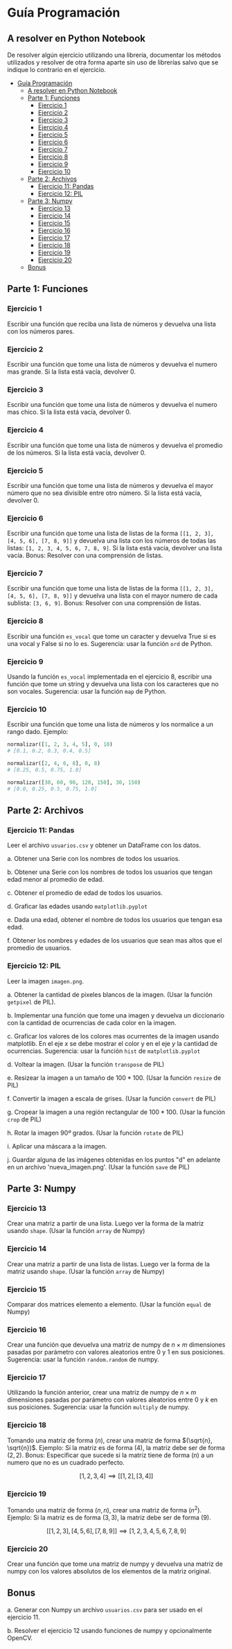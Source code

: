 # Guía Programación

## A resolver en Python Notebook

De resolver algún ejercicio utilizando una librería, documentar los métodos utilizados y resolver de otra forma aparte sin uso de librerías salvo que se indique lo contrario en el ejercicio.

<!-- @import "[TOC]" {cmd="toc" depthFrom=1 depthTo=6 orderedList=false} -->

<!-- code_chunk_output -->

- [Guía Programación](#guía-programación)
  - [A resolver en Python Notebook](#a-resolver-en-python-notebook)
  - [Parte 1: Funciones](#parte-1-funciones)
    - [Ejercicio 1](#ejercicio-1)
    - [Ejercicio 2](#ejercicio-2)
    - [Ejercicio 3](#ejercicio-3)
    - [Ejercicio 4](#ejercicio-4)
    - [Ejercicio 5](#ejercicio-5)
    - [Ejercicio 6](#ejercicio-6)
    - [Ejercicio 7](#ejercicio-7)
    - [Ejercicio 8](#ejercicio-8)
    - [Ejercicio 9](#ejercicio-9)
    - [Ejercicio 10](#ejercicio-10)
  - [Parte 2: Archivos](#parte-2-archivos)
    - [Ejercicio 11: Pandas](#ejercicio-11-pandas)
    - [Ejercicio 12: PIL](#ejercicio-12-pil)
  - [Parte 3: Numpy](#parte-3-numpy)
    - [Ejercicio 13](#ejercicio-13)
    - [Ejercicio 14](#ejercicio-14)
    - [Ejercicio 15](#ejercicio-15)
    - [Ejercicio 16](#ejercicio-16)
    - [Ejercicio 17](#ejercicio-17)
    - [Ejercicio 18](#ejercicio-18)
    - [Ejercicio 19](#ejercicio-19)
    - [Ejercicio 20](#ejercicio-20)
  - [Bonus](#bonus)

<!-- /code_chunk_output -->


## Parte 1: Funciones

### Ejercicio 1

Escribir una función que reciba una lista de números y devuelva una lista con los números pares.

### Ejercicio 2

Escribir una función que tome una lista de números y devuelva el numero mas grande. Si la lista está vacía, devolver 0.

### Ejercicio 3

Escribir una función que tome una lista de números y devuelva el numero mas chico. Si la lista está vacía, devolver 0.

### Ejercicio 4

Escribir una función que tome una lista de números y devuelva el promedio de los números. Si la lista está vacía, devolver 0.

### Ejercicio 5

Escribir una función que tome una lista de números y devuelva el mayor número que no sea divisible entre otro número. Si la lista está vacía, devolver 0.

### Ejercicio 6

Escribir una función que tome una lista de listas de la forma `[[1, 2, 3], [4, 5, 6], [7, 8, 9]]` y devuelva una lista con los números de todas las listas: `[1, 2, 3, 4, 5, 6, 7, 8, 9]`. Si la lista está vacía, devolver una lista vacía.
Bonus: Resolver con una comprensión de listas.

### Ejercicio 7

Escribir una función que tome una lista de listas de la forma `[[1, 2, 3], [4, 5, 6], [7, 8, 9]]` y devuelva una lista con el mayor numero de cada sublista: `[3, 6, 9]`.
Bonus: Resolver con una comprensión de listas.

### Ejercicio 8

Escribir una función `es_vocal` que tome un caracter y devuelva True si es una vocal y False si no lo es. Sugerencia: usar la función `ord` de Python.

### Ejercicio 9

Usando la función `es_vocal` implementada en el ejercicio 8, escribir una función que tome un string y devuelva una lista con los caracteres que no son vocales. Sugerencia: usar la función `map` de Python.

### Ejercicio 10

Escribir una función que tome una lista de números y los normalice a un rango dado.
Ejemplo:

```python
normalizar([1, 2, 3, 4, 5], 0, 10)
# [0.1, 0.2, 0.3, 0.4, 0.5]

normalizar([2, 4, 6, 8], 0, 8)
# [0.25, 0.5, 0.75, 1.0]

normalizar([30, 60, 90, 120, 150], 30, 150)
# [0.0, 0.25, 0.5, 0.75, 1.0]
```

## Parte 2: Archivos

### Ejercicio 11: Pandas

Leer el archivo ```usuarios.csv``` y obtener un DataFrame con los datos.

a. Obtener una Serie con los nombres de todos los usuarios.

b. Obtener una Serie con los nombres de todos los usuarios que tengan edad menor al promedio de edad.

c. Obtener el promedio de edad de todos los usuarios.

d. Graficar las edades usando `matplotlib.pyplot`

e. Dada una edad, obtener el nombre de todos los usuarios que tengan esa edad.

f. Obtener los nombres y edades de los usuarios que sean mas altos que el promedio de usuarios.

### Ejercicio 12: PIL

Leer la imagen ```imagen.png```.

a. Obtener la cantidad de pixeles blancos de la imagen. (Usar la función `getpixel` de PIL).

b. Implementar una función que tome una imagen y devuelva un diccionario con la cantidad de ocurrencias de cada color en la imagen.

c. Graficar los valores de los colores mas ocurrentes de la imagen usando matplotlib. En el eje $x$ se debe mostrar el color y en el eje $y$ la cantidad de ocurrencias. Sugerencia: usar la función `hist` de `matplotlib.pyplot`

d. Voltear la imagen. (Usar la función `transpose` de PIL)

e. Resizear la imagen a un tamaño de $100*100$. (Usar la función `resize` de PIL)

f. Convertir la imagen a escala de grises. (Usar la función `convert` de PIL)

g. Cropear la imagen a una región rectangular de $100*100$. (Usar la función `crop` de PIL)

h. Rotar la imagen $90º$ grados. (Usar la función `rotate` de PIL)

i. Aplicar una máscara a la imagen.

j. Guardar alguna de las imágenes obtenidas en los puntos "d" en adelante en un archivo 'nueva_imagen.png'. (Usar la función `save` de PIL)

## Parte 3: Numpy

### Ejercicio 13

Crear una matriz a partir de una lista. Luego ver la forma de la matriz usando `shape`. (Usar la función `array` de Numpy)

### Ejercicio 14

Crear una matriz a partir de una lista de listas. Luego ver la forma de la matriz usando `shape`. (Usar la función `array` de Numpy)

### Ejercicio 15

Comparar dos matrices elemento a elemento. (Usar la función `equal` de Numpy)

### Ejercicio 16

Crear una función que devuelva una matriz de numpy de $n \times m$ dimensiones pasadas por parámetro con valores aleatorios entre 0 y 1 en sus posiciones. Sugerencia: usar la función `random.random` de numpy.

### Ejercicio 17

Utilizando la función anterior, crear una matriz de numpy de $n \times m$ dimensiones pasadas por parámetro con valores aleatorios entre 0 y $k$ en sus posiciones. Sugerencia: usar la función `multiply` de numpy.

### Ejercicio 18

Tomando una matriz de forma $(n)$, crear una matriz de forma $(\sqrt{n}, \sqrt{n})$.
Ejemplo: Si la matriz es de forma $(4)$, la matriz debe ser de forma $(2, 2)$. Bonus: Especificar que sucede si la matriz tiene de forma $(n)$ a un numero que no es un cuadrado perfecto.

$$[1, 2, 3, 4] \implies [[1, 2], [3, 4]]$$

### Ejercicio 19

Tomando una matriz de forma $(n, n)$, crear una matriz de forma $(n^2)$.
Ejemplo: Si la matriz es de forma $(3, 3)$, la matriz debe ser de forma $(9)$.

$$[[1, 2, 3], [4, 5, 6], [7, 8, 9]] \implies [1, 2, 3, 4, 5, 6, 7, 8, 9]$$

### Ejercicio 20

Crear una función que tome una matriz de numpy y devuelva una matriz de numpy con los valores absolutos de los elementos de la matriz original.

## Bonus

a. Generar con Numpy un archivo `usuarios.csv` para ser usado en el ejercicio 11.

b. Resolver el ejercicio 12 usando funciones de numpy y opcionalmente OpenCV.
